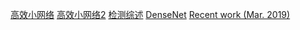 [高效小网络](https://zhuanlan.zhihu.com/p/37074222?utm_source=qq&utm_medium=social&utm_oi=638711330211762176)
[高效小网络2](https://zhuanlan.zhihu.com/p/37919669)
[检测综述](https://mp.weixin.qq.com/s?__biz=MzU4MjQ3MDkwNA==&mid=2247483731&idx=1&sn=237c52bc9ddfe65779b73ef8b5507f3c&chksm=fdb69cc4cac115d2ca505e0deb975960a792a0106a5314ffe3052f8e02a75c9fef458fd3aca2&mpshare=1&scene=21&srcid=0424pVRENY4eD5mIPvqLSurj&key=421838841b919901d83859d5a84e56fe0e2b37f333bea74d0df95f244c2b1c61d577356c6bb76f0f6581a080c9f0b5c5baf853ec060432d2a44fe9ff568aa71866f1300f462d2ad5ee25b1bf4a35bb71&ascene=1&uin=MjU0NjQ4NTI2Mg==&devicetype=Windows%2010&version=6206021b&lang=zh_CN&pass_ticket=ewjLNTdlfBxRIgQCdX6Ba5iyosS2wWPrlFGtcuJiuz4pg/3L9H2E9cO%20nesZ6Iqn&winzoom=1#wechat_redirect)
[DenseNet](https://zhuanlan.zhihu.com/p/37189203?utm_source=qq&utm_medium=social&utm_oi=638711330211762176)
[Recent work (Mar. 2019)](https://mp.weixin.qq.com/s?__biz=MzUxNjcxMjQxNg==&mid=2247488133&idx=1&sn=c8ca0b1630438d16adf6d1f625cd1d85&chksm=f9a2600aced5e91cce4a2ab9f292d6df3320193391a6cbda042e5951b74ba6c91cd8d26301dc&mpshare=1&scene=23&srcid=#rd)
